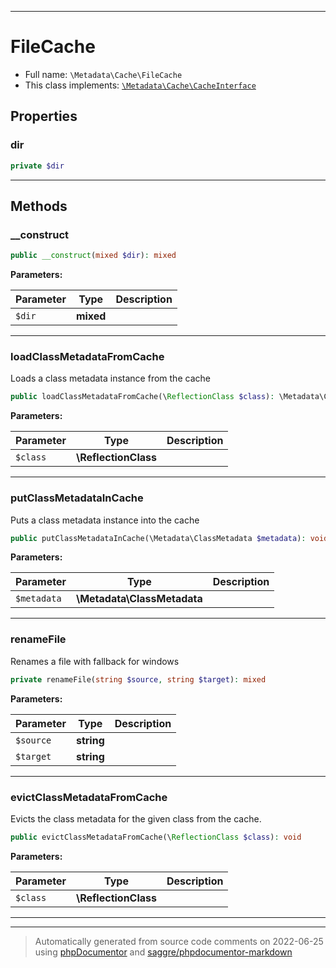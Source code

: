 ***

# FileCache





* Full name: `\Metadata\Cache\FileCache`
* This class implements:
[`\Metadata\Cache\CacheInterface`](./CacheInterface.md)



## Properties


### dir



```php
private $dir
```






***

## Methods


### __construct



```php
public __construct(mixed $dir): mixed
```








**Parameters:**

| Parameter | Type | Description |
|-----------|------|-------------|
| `$dir` | **mixed** |  |




***

### loadClassMetadataFromCache

Loads a class metadata instance from the cache

```php
public loadClassMetadataFromCache(\ReflectionClass $class): \Metadata\ClassMetadata
```








**Parameters:**

| Parameter | Type | Description |
|-----------|------|-------------|
| `$class` | **\ReflectionClass** |  |




***

### putClassMetadataInCache

Puts a class metadata instance into the cache

```php
public putClassMetadataInCache(\Metadata\ClassMetadata $metadata): void
```








**Parameters:**

| Parameter | Type | Description |
|-----------|------|-------------|
| `$metadata` | **\Metadata\ClassMetadata** |  |




***

### renameFile

Renames a file with fallback for windows

```php
private renameFile(string $source, string $target): mixed
```








**Parameters:**

| Parameter | Type | Description |
|-----------|------|-------------|
| `$source` | **string** |  |
| `$target` | **string** |  |




***

### evictClassMetadataFromCache

Evicts the class metadata for the given class from the cache.

```php
public evictClassMetadataFromCache(\ReflectionClass $class): void
```








**Parameters:**

| Parameter | Type | Description |
|-----------|------|-------------|
| `$class` | **\ReflectionClass** |  |




***


***
> Automatically generated from source code comments on 2022-06-25 using [phpDocumentor](http://www.phpdoc.org/) and [saggre/phpdocumentor-markdown](https://github.com/Saggre/phpDocumentor-markdown)
